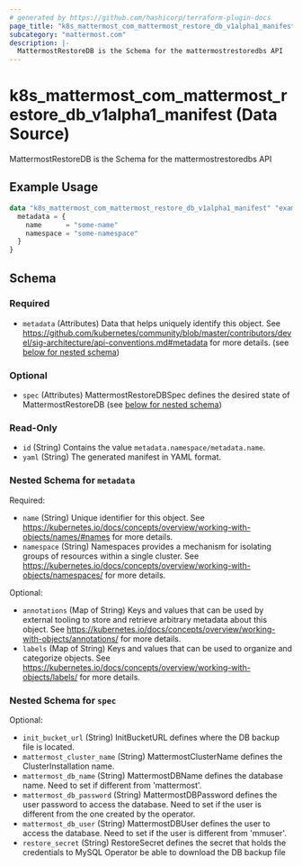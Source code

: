 ```yaml
---
# generated by https://github.com/hashicorp/terraform-plugin-docs
page_title: "k8s_mattermost_com_mattermost_restore_db_v1alpha1_manifest Data Source - terraform-provider-k8s"
subcategory: "mattermost.com"
description: |-
  MattermostRestoreDB is the Schema for the mattermostrestoredbs API
---
```


# k8s_mattermost_com_mattermost_restore_db_v1alpha1_manifest (Data Source)

MattermostRestoreDB is the Schema for the mattermostrestoredbs API

## Example Usage

```terraform
data "k8s_mattermost_com_mattermost_restore_db_v1alpha1_manifest" "example" {
  metadata = {
    name      = "some-name"
    namespace = "some-namespace"
  }
}
```

<!-- schema generated by tfplugindocs -->
## Schema

### Required

- `metadata` (Attributes) Data that helps uniquely identify this object. See https://github.com/kubernetes/community/blob/master/contributors/devel/sig-architecture/api-conventions.md#metadata for more details. (see [below for nested schema](#nestedatt--metadata))

### Optional

- `spec` (Attributes) MattermostRestoreDBSpec defines the desired state of MattermostRestoreDB (see [below for nested schema](#nestedatt--spec))

### Read-Only

- `id` (String) Contains the value `metadata.namespace/metadata.name`.
- `yaml` (String) The generated manifest in YAML format.

<a id="nestedatt--metadata"></a>
### Nested Schema for `metadata`

Required:

- `name` (String) Unique identifier for this object. See https://kubernetes.io/docs/concepts/overview/working-with-objects/names/#names for more details.
- `namespace` (String) Namespaces provides a mechanism for isolating groups of resources within a single cluster. See https://kubernetes.io/docs/concepts/overview/working-with-objects/namespaces/ for more details.

Optional:

- `annotations` (Map of String) Keys and values that can be used by external tooling to store and retrieve arbitrary metadata about this object. See https://kubernetes.io/docs/concepts/overview/working-with-objects/annotations/ for more details.
- `labels` (Map of String) Keys and values that can be used to organize and categorize objects. See https://kubernetes.io/docs/concepts/overview/working-with-objects/labels/ for more details.


<a id="nestedatt--spec"></a>
### Nested Schema for `spec`

Optional:

- `init_bucket_url` (String) InitBucketURL defines where the DB backup file is located.
- `mattermost_cluster_name` (String) MattermostClusterName defines the ClusterInstallation name.
- `mattermost_db_name` (String) MattermostDBName defines the database name. Need to set if different from 'mattermost'.
- `mattermost_db_password` (String) MattermostDBPassword defines the user password to access the database. Need to set if the user is different from the one created by the operator.
- `mattermost_db_user` (String) MattermostDBUser defines the user to access the database. Need to set if the user is different from 'mmuser'.
- `restore_secret` (String) RestoreSecret defines the secret that holds the credentials to MySQL Operator be able to download the DB backup file
